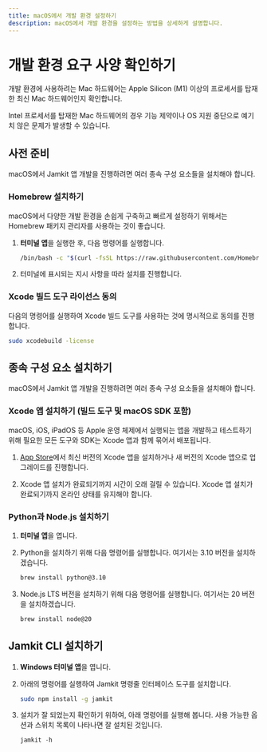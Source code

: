 ```yaml
---
title: macOS에서 개발 환경 설정하기
description: macOS에서 개발 환경을 설정하는 방법을 상세하게 설명합니다.
---
```


# 개발 환경 요구 사양 확인하기

개발 환경에 사용하려는 Mac 하드웨어는 Apple Silicon (M1) 이상의 프로세서를 탑재한 최신 Mac 하드웨어인지 확인합니다.

Intel 프로세서를 탑재한 Mac 하드웨어의 경우 기능 제약이나 OS 지원 중단으로 예기치 않은 문제가 발생할 수 있습니다.

## 사전 준비

macOS에서 Jamkit 앱 개발을 진행하려면 여러 종속 구성 요소들을 설치해야 합니다.

### Homebrew 설치하기

macOS에서 다양한 개발 환경을 손쉽게 구축하고 빠르게 설정하기 위해서는 Homebrew 패키지 관리자를 사용하는 것이 좋습니다.

1. **터미널 앱**을 실행한 후, 다음 명령어를 실행합니다.

    ```zsh
    /bin/bash -c "$(curl -fsSL https://raw.githubusercontent.com/Homebrew/install/HEAD/install.sh)"
    ```

1. 터미널에 표시되는 지시 사항을 따라 설치를 진행합니다.

### Xcode 빌드 도구 라이선스 동의

다음의 명령어를 실행하여 Xcode 빌드 도구를 사용하는 것에 명시적으로 동의를 진행합니다.

```zsh
sudo xcodebuild -license
```

## 종속 구성 요소 설치하기

macOS에서 Jamkit 앱 개발을 진행하려면 여러 종속 구성 요소들을 설치해야 합니다.

### Xcode 앱 설치하기 (빌드 도구 및 macOS SDK 포함)

macOS, iOS, iPadOS 등 Apple 운영 체제에서 실행되는 앱을 개발하고 테스트하기 위해 필요한 모든 도구와 SDK는 Xcode 앱과 함께 묶어서 배포됩니다.

1. [App Store](https://apps.apple.com/kr/app/xcode/id497799835)에서 최신 버전의 Xcode 앱을 설치하거나 새 버전의 Xcode 앱으로 업그레이드를 진행합니다.

1. Xcode 앱 설치가 완료되기까지 시간이 오래 걸릴 수 있습니다. Xcode 앱 설치가 완료되기까지 온라인 상태를 유지해야 합니다.

### Python과 Node.js 설치하기

1. **터미널 앱**을 엽니다.

1. Python을 설치하기 위해 다음 명령어를 실행합니다. 여기서는 3.10 버전을 설치하겠습니다.

    ```zsh
    brew install python@3.10
    ```

1. Node.js LTS 버전을 설치하기 위해 다음 명령어를 실행합니다. 여기서는 20 버전을 설치하겠습니다.

    ```zsh
    brew install node@20
    ```

## Jamkit CLI 설치하기

1. **Windows 터미널 앱**을 엽니다.

1. 아래의 명령어를 실행하여 Jamkit 명령줄 인터페이스 도구를 설치합니다.

    ```zsh
    sudo npm install -g jamkit
    ```

1. 설치가 잘 되었는지 확인하기 위하여, 아래 명령어를 실행해 봅니다. 사용 가능한 옵션과 스위치 목록이 나타나면 잘 설치된 것입니다.

    ```powershell
    jamkit -h
    ```

